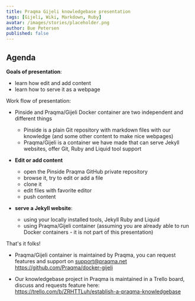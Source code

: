 ```yaml
---
title: Praqma Gijeli knowledgebase presentation
tags: [Gijeli, Wiki, Markdown, Ruby]
avatar: /images/stories/placeholder.png
author: Bue Petersen
published: false
---
```




## Agenda

**Goals of presentation**:

* learn how edit and add content
* learn how to serve it as a webpage
<!--break-->


Work flow of presentation:

* Pinside and Praqma/Gijeli Docker container are two independent and different things
    * Pinside is a plain Git repository with markdown files with our knowledge (and some other content to make nice webpages)
    * Praqma/Gijeli is a container we have made that can serve Jekyll websites, offer Git, Ruby and Liquid tool support

* **Edit or add content**
    * open the Pinside Praqma GitHub private repository
    * browse it, try to edit or add a file
    * clone it
    * edit files with favorite editor
    * push content

* **serve a Jekyll website**:
    * using your locally installed tools, Jekyll Ruby and Liquid
    * using Praqma/Gijeli container (assuming you are already able to run Docker containers - it is not part of this presentation)


That's it folks!

* Praqma/Gijeli container is maintained by Praqma, you can request features and support on support@praqma.net https://github.com/Praqma/docker-gijeli

* Our knowledgebase project in Praqma is maintained in a Trello board, discuss and requests feature here: https://trello.com/b/ZRHTTLuh/establish-a-praqma-knowledgebase
